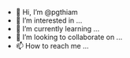 - 👋 Hi, I’m @pgthiam
- 👀 I’m interested in ...
- 🌱 I’m currently learning ...
- 💞️ I’m looking to collaborate on ...
- 📫 How to reach me ...

<!---
pgthiam/pgthiam is a ✨ special ✨ repository because its `README.md` (this file) appears on your GitHub profile.
You can click the Preview link to take a look at your changes.
--->
